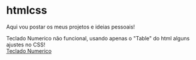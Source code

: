 # htmlcss

Aqui vou postar os meus projetos e ideias pessoais!

Teclado Numerico não funcional, usando apenas o "Table" do html alguns ajustes no CSS!
<br>
<a href="https://pedrosantosgithub.github.io/HtmleCss/TecladoNumerico/" target="blank_"> Teclado Numerico
